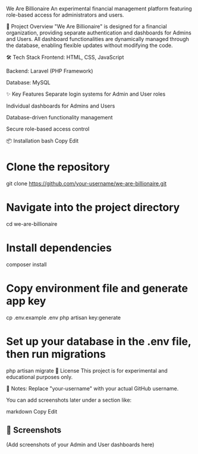 We Are Billionaire
An experimental financial management platform featuring role-based access for administrators and users.

🚀 Project Overview
"We Are Billionaire" is designed for a financial organization, providing separate authentication and dashboards for Admins and Users. All dashboard functionalities are dynamically managed through the database, enabling flexible updates without modifying the code.

🛠️ Tech Stack
Frontend: HTML, CSS, JavaScript

Backend: Laravel (PHP Framework)

Database: MySQL

✨ Key Features
Separate login systems for Admin and User roles

Individual dashboards for Admins and Users

Database-driven functionality management

Secure role-based access control

📦 Installation
bash
Copy
Edit
# Clone the repository
git clone https://github.com/your-username/we-are-billionaire.git

# Navigate into the project directory
cd we-are-billionaire

# Install dependencies
composer install

# Copy environment file and generate app key
cp .env.example .env
php artisan key:generate

# Set up your database in the .env file, then run migrations
php artisan migrate
📄 License
This project is for experimental and educational purposes only.

📌 Notes:
Replace "your-username" with your actual GitHub username.

You can add screenshots later under a section like:

markdown
Copy
Edit
## 📸 Screenshots
(Add screenshots of your Admin and User dashboards here)
